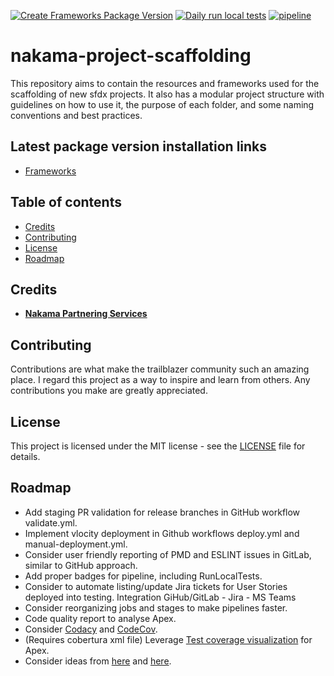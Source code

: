[![Create Frameworks Package Version](https://github.com/Nakama-Partnering-Services/nakama-project-scaffolding/actions/workflows/create-frameworks-package-version.yml/badge.svg)](https://github.com/Nakama-Partnering-Services/nakama-project-scaffolding/actions/workflows/create-frameworks-package-version.yml) [![Daily run local tests](https://github.com/Nakama-Partnering-Services/nakama-project-scaffolding/actions/workflows/scheduled-tests.yml/badge.svg)](https://github.com/Nakama-Partnering-Services/nakama-project-scaffolding/actions/workflows/scheduled-tests.yml) [![pipeline](https://gitlab.com/jdkgabri/nakama-project-scaffolding/badges/main/pipeline.svg)](https://gitlab.com/jdkgabri/nakama-project-scaffolding/-/commits/main)

# nakama-project-scaffolding

This repository aims to contain the resources and frameworks used for the scaffolding of new sfdx projects. It also has a modular project structure with guidelines on how to use it, the purpose of each folder, and some naming conventions and best practices.

## Latest package version installation links

-   [Frameworks](https://login.salesforce.com/packaging/installPackage.apexp?p0=04t7Q000000cvHPQAY)

## Table of contents

-   [Credits](#credits)
-   [Contributing](#contributing)
-   [License](#license)
-   [Roadmap](#roadmap)

## Credits

-   [**Nakama Partnering Services**](https://github.com/Nakama-Partnering-Services)

## Contributing

Contributions are what make the trailblazer community such an amazing place. I regard this project as a way to inspire and learn from others. Any contributions you make are greatly appreciated.

## License

This project is licensed under the MIT license - see the [LICENSE](/LICENSE) file for details.

## Roadmap

-   Add staging PR validation for release branches in GitHub workflow validate.yml.
-   Implement vlocity deployment in Github workflows deploy.yml and manual-deployment.yml.
-   Consider user friendly reporting of PMD and ESLINT issues in GitLab, similar to GitHub approach.
-   Add proper badges for pipeline, including RunLocalTests.
-   Consider to automate listing/update Jira tickets for User Stories deployed into testing. Integration GiHub/GitLab - Jira - MS Teams
-   Consider reorganizing jobs and stages to make pipelines faster.
-   Code quality report to analyse Apex.
-   Consider [Codacy](https://docs.codacy.com/coverage-reporter/) and [CodeCov](https://about.codecov.io/tool/gitlab-ci/).
-   (Requires cobertura xml file) Leverage [Test coverage visualization](https://docs.gitlab.com/ee/user/project/merge_requests/test_coverage_visualization.html) for Apex.
-   Consider ideas from [here](https://github.com/dxatscale/dxatscale-template/blob/main/.gitlab-ci.yml) and [here](https://gitlab.com/sfdx/sfdx-cicd-template/-/blob/master/Salesforce.gitlab-ci.yml).
